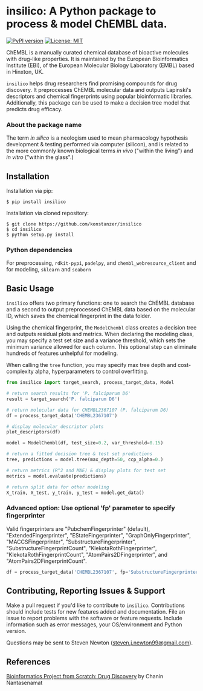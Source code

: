 # insilico: A Python package to process & model ChEMBL data.

[![PyPI version](https://badge.fury.io/py/insilico.svg)](https://badge.fury.io/py/insilico)
[![License: MIT](https://img.shields.io/badge/License-MIT-blue.svg)](https://opensource.org/licenses/MIT)

ChEMBL is a manually curated chemical database of bioactive molecules with drug-like properties. It is maintained by the European Bioinformatics Institute (EBI), of the European Molecular Biology Laboratory (EMBL) based in Hinxton, UK.

`insilico` helps drug researchers find promising compounds for drug discovery. It preprocesses ChEMBL molecular data and outputs Lapinski's descriptors and chemical fingerprints using popular bioinformatic libraries. Additionally, this package can be used to make a decision tree model that predicts drug efficacy.

### About the package name

The term *in silico* is a neologism used to mean pharmacology hypothesis development & testing performed via computer (silicon), and is related to the more commonly known biological terms *in vivo* ("within the living") and *in vitro* ("within the glass".)

## Installation

Installation via pip:

```
$ pip install insilico
```

Installation via cloned repository:

```
$ git clone https://github.com/konstanzer/insilico
$ cd insilico
$ python setup.py install
```

### Python dependencies

For preprocessing, `rdkit-pypi`, `padelpy`, and `chembl_webresource_client` and for modeling, `sklearn` and `seaborn`

## Basic Usage

`insilico` offers two primary functions: one to search the ChEMBL database and a second to output preprocessed ChEMBL data based on the molecular ID, which saves the chemical fingerprint in the data folder. 

Using the chemical fingerprint, the `ModelChembl` class creates a decision tree and outputs residual plots and metrics. When declaring the modeling class, you may specify a test set size and a variance threshold, which sets the minimum variance allowed for each column. This optional step can eliminate hundreds of features unhelpful for modeling.

When calling the `tree` function, you may specify max tree depth and cost-complexity alpha, hyperparameters to control overfitting.

```python
from insilico import target_search, process_target_data, Model

# return search results for 'P. falciparum D6'
result = target_search('P. falciparum D6')

# return molecular data for CHEMBL2367107 (P. falciparum D6)
df = process_target_data('CHEMBL2367107')

# display molecular descriptor plots
plot_descriptors(df)

model = ModelChembl(df, test_size=0.2, var_threshold=0.15)

# return a fitted decision tree & test set predictions
tree, predictions = model.tree(max_depth=50, ccp_alpha=0.)

# return metrics (R^2 and MAE) & display plots for test set
metrics = model.evaluate(predictions)

# return split data for other modeling
X_train, X_test, y_train, y_test = model.get_data()
```

### Advanced option: Use optional 'fp' parameter to specify fingerprinter

Valid fingerprinters are "PubchemFingerprinter" (default), "ExtendedFingerprinter", "EStateFingerprinter", "GraphOnlyFingerprinter", "MACCSFingerprinter", "SubstructureFingerprinter", "SubstructureFingerprintCount", "KlekotaRothFingerprinter", "KlekotaRothFingerprintCount", "AtomPairs2DFingerprinter", and "AtomPairs2DFingerprintCount".

```python
df = process_target_data('CHEMBL2367107', fp='SubstructureFingerprinter')
```

## Contributing, Reporting Issues & Support

Make a pull request if you'd like to contribute to `insilico`. Contributions should include tests for new features added and documentation. File an issue to report problems with the software or feature requests. Include information such as error messages, your OS/environment and Python version.

Questions may be sent to Steven Newton (steven.j.newton99@gmail.com).

## References

[Bioinformatics Project from Scratch: Drug Discovery](https://www.youtube.com/watch?v=plVLRashaA8&list=PLtqF5YXg7GLlQJUv9XJ3RWdd5VYGwBHrP) by Chanin Nantasenamat


